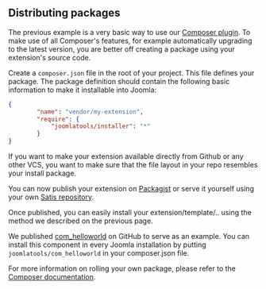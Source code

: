 ## Distributing packages

The previous example is a very basic way to use our [Composer plugin](https://github.com/joomlatools/joomla-composer). To make use of all Composer's features, for example automatically upgrading to the latest version, you are better off creating a package using your extension's source code. 

Create a `composer.json` file in the root of your project. This file defines your package. The package definition should contain the following basic information to make it installable into Joomla: 

```json
{
    	"name": "vendor/my-extension",
    	"require": {
        	"joomlatools/installer": "*"
    	}
}
```

If you want to make your extension available directly from Github or any other VCS, you want to make sure that the file layout in your repo resembles your install package. 

You can now publish your extension on [Packagist](https://packagist.org/) or serve it yourself using your own [Satis repository](http://getcomposer.org/doc/articles/handling-private-packages-with-satis.md). 

Once published, you can easily install your extension/template/.. using the method we described on the previous page.

We published [com_helloworld](https://github.com/joomlatools/joomla-com_helloworld) on GitHub to serve as an example. You can install this component in every Joomla installation by putting `joomlatools/com_helloworld` in your composer.json file.

For more information on rolling your own package, please refer to the [Composer documentation](http://getcomposer.org/doc/02-libraries.md).
